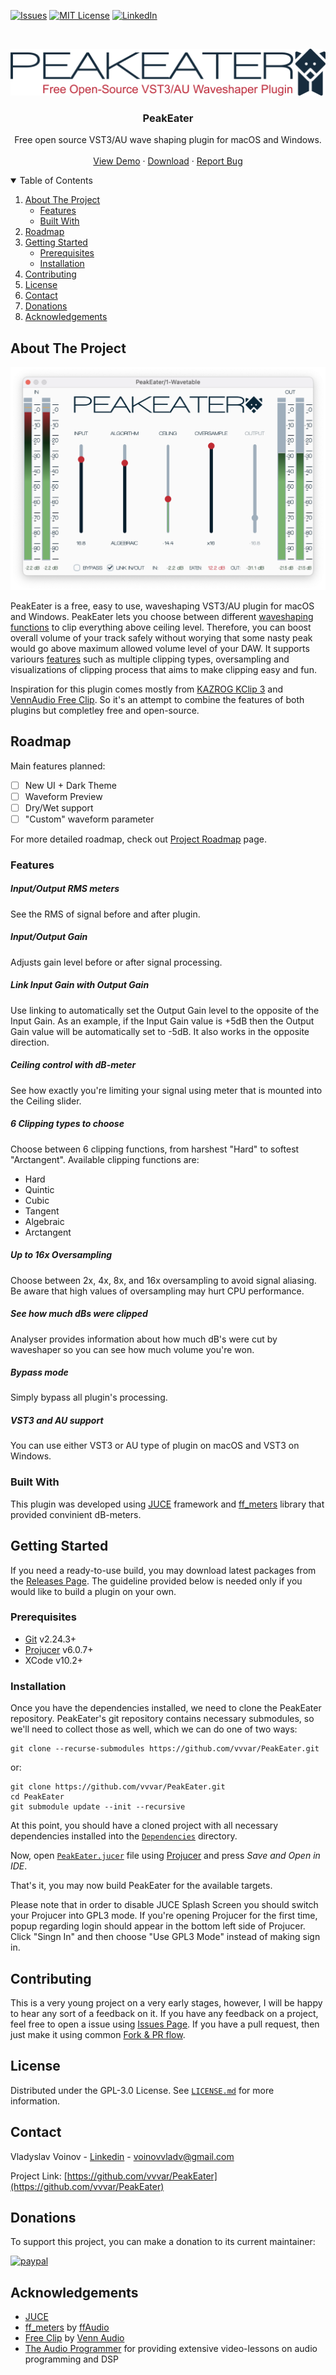 [![Issues][issues-shield]][issues-url]
[![MIT License][license-shield]][license-url]
[![LinkedIn][linkedin-shield]][linkedin-url]

<!-- PROJECT LOGO -->
<br />
<p align="center">
  <a href="https://github.com/vvvar/PeakEater">
    <img src="Resources/logo_full.png" alt="Logo">
  </a>

  <h3 align="center">PeakEater</h3>

  <p align="center">
    Free open source VST3/AU wave shaping plugin for macOS and Windows.
    <!-- <br />
    <a href=""><strong>Explore the docs »</strong></a> -->
    <br />
    <br />
    <a target="_blank" href="https://www.youtube.com/watch?v=vVZKNMDyudE">View Demo</a>
    ·
    <a target="_blank" href="https://github.com/vvvar/PeakEater/releases/latest">Download</a>
    ·
    <a target="_blank" href="https://github.com/vvvar/PeakEater/issues/new/choose">Report Bug</a>
  </p>
</p>



<!-- TABLE OF CONTENTS -->
<details open="open">
  <summary>Table of Contents</summary>
  <ol>
    <li>
      <a href="#about-the-project">About The Project</a>
      <ul>
        <li><a href="#features">Features</a></li>
        <li><a href="#built-with">Built With</a></li>
      </ul>
    </li>
    <li><a href="#roadmap">Roadmap</a></li>
    <li>
      <a href="#getting-started">Getting Started</a>
      <ul>
        <li><a href="#prerequisites">Prerequisites</a></li>
        <li><a href="#installation">Installation</a></li>
      </ul>
    </li>
    <li><a href="#contributing">Contributing</a></li>
    <li><a href="#license">License</a></li>
    <li><a href="#contact">Contact</a></li>
    <li><a href="#donations">Donations</a></li>
    <li><a href="#acknowledgements">Acknowledgements</a></li>
  </ol>
</details>



<!-- ABOUT THE PROJECT -->
## About The Project

[![PeakEater Screen Shot][product-screenshot]](https://github.com/vvvar/PeakEater)

PeakEater is a free, easy to use, waveshaping VST3/AU plugin for macOS and Windows. PeakEater lets you choose between different [waveshaping](https://en.wikipedia.org/wiki/Waveshaper) [functions](https://en.wikipedia.org/wiki/Sigmoid_function) to clip everything above ceiling level. Therefore, you can boost overall volume of your track safely without worying that some nasty peak would go above maximum allowed volume level of your DAW. It supports variours <a href="#features">features</a> such as multiple clipping types, oversampling and visualizations of clipping process that aims to make clipping easy and fun.

Inspiration for this plugin comes mostly from [KAZROG KClip 3](https://kazrog.com/products/kclip-3) and [VennAudio Free Clip](https://www.vennaudio.com/free-clip/). So it's an attempt to combine the features of both plugins but completley free and open-source.

<!-- ROADMAP -->
## Roadmap

Main features planned:
- [ ] New UI + Dark Theme
- [ ] Waveform Preview
- [ ] Dry/Wet support
- [ ] "Custom" waveform parameter

For more detailed roadmap, check out [Project Roadmap](https://github.com/vvvar/PeakEater/projects/1) page.

### Features

##### Input/Output RMS meters
See the RMS of signal before and after plugin.

##### Input/Output Gain
Adjusts gain level before or after signal processing.

##### Link Input Gain with Output Gain
Use linking to automatically set the Output Gain level to the opposite of the Input Gain. 
As an example, if the Input Gain value is +5dB then the Output Gain value will be automatically set to -5dB. It also works in the opposite direction.

##### Ceiling control with dB-meter
See how exactly you're limiting your signal using meter that is mounted into the Ceiling slider.

##### 6 Clipping types to choose
Choose between 6 clipping functions, from harshest "Hard" to softest "Arctangent".
Available clipping functions are:
- Hard
- Quintic
- Cubic
- Tangent
- Algebraic
- Arctangent

##### Up to 16x Oversampling
Choose between 2x, 4x, 8x, and 16x oversampling to avoid signal aliasing. Be aware that high values of oversampling may hurt CPU performance.

##### See how much dBs were clipped
Analyser provides information about how much dB's were cut by waveshaper so you can see how much volume you're won. 

##### Bypass mode
Simply bypass all plugin's processing.

##### VST3 and AU support
You can use either VST3 or AU type of plugin on macOS and VST3 on Windows.

### Built With

This plugin was developed using [JUCE](https://github.com/juce-framework/JUCE) framework and [ff_meters](https://github.com/ffAudio/ff_meters) library that provided convinient dB-meters.


<!-- GETTING STARTED -->
## Getting Started

If you need a ready-to-use build, you may download latest packages from the [Releases Page](https://github.com/vvvar/PeakEater/releases/latest). The guideline provided below is needed only if you would like to build a plugin on your own.

### Prerequisites

- [Git](https://git-scm.com) v2.24.3+
- [Projucer](https://juce.com/discover/projucer) v6.0.7+
- XCode v10.2+

### Installation

Once you have the dependencies installed, we need to clone the PeakEater repository. PeakEater's git repository contains necessary submodules, so we'll need to collect those as well, which we can do one of two ways:
```
git clone --recurse-submodules https://github.com/vvvar/PeakEater.git
```
or:
```
git clone https://github.com/vvvar/PeakEater.git
cd PeakEater
git submodule update --init --recursive
```

At this point, you should have a cloned project with all necessary dependencies installed into the [```Dependencies```](https://github.com/vvvar/PeakEater/tree/master/Dependencies) directory.

Now, open [```PeakEater.jucer```](https://github.com/vvvar/PeakEater/blob/master/PeakEater.jucer) file using <a href="#prerequisites">Projucer</a> and press *Save and Open in IDE*.

That's it, you may now build PeakEater for the available targets.

Please note that in order to disable JUCE Splash Screen you should switch your Projucer into GPL3 mode. If you're opening Projucer for the first time, popup regarding login should appear in the bottom left side of Projucer. Click "Singn In" and then choose "Use GPL3 Mode" instead of making sign in.

<!-- CONTRIBUTING -->
## Contributing

This is a very young project on a very early stages, however, I will be happy to hear any sort of a feedback on it.
If you have any feedback on a project, feel free to open a issue using [Issues Page](https://github.com/vvvar/PeakEater/issues).
If you have a pull request, then just make it using common [Fork & PR flow](https://docs.github.com/en/github/collaborating-with-issues-and-pull-requests/creating-a-pull-request-from-a-fork).

<!-- LICENSE -->
## License

Distributed under the GPL-3.0 License. See [`LICENSE.md`](https://github.com/vvvar/PeakEater/blob/master/LICENSE.md) for more information.


<!-- CONTACT -->
## Contact

Vladyslav Voinov - [Linkedin](https://www.linkedin.com/in/vladyslav-voinov-5126a793/) - voinovvladv@gmail.com

Project Link: [https://github.com/vvvar/PeakEater](https://github.com/vvvar/PeakEater)

<!-- DONATIONS -->
## Donations

To support this project, you can make a donation to its current maintainer:

[![paypal](https://www.paypalobjects.com/en_US/DK/i/btn/btn_donateCC_LG.gif)](https://www.paypal.com/donate/?hosted_button_id=FSY4DFNYXUYYN)

<!-- ACKNOWLEDGEMENTS -->
## Acknowledgements
* [JUCE](https://github.com/juce-framework/JUCE)
* [ff_meters](https://github.com/ffAudio/ff_meters) by [ffAudio](https://github.com/ffAudio)
* [Free Clip](https://gitlab.com/JHVenn/Free-Clip) by [Venn Audio](https://www.vennaudio.com)
* [The Audio Programmer](https://theaudioprogrammer.com) for providing extensive video-lessons on audio programming and DSP



<!-- MARKDOWN LINKS & IMAGES -->
<!-- https://www.markdownguide.org/basic-syntax/#reference-style-links -->
[issues-shield]: https://img.shields.io/github/issues/vvvar/PeakEater?style=for-the-badge
[issues-url]: https://github.com/vvvar/PeakEater/issues
[license-shield]: https://img.shields.io/github/license/vvvar/PeakEater?style=for-the-badge
[license-url]: https://github.com/vvvar/PeakEater/blob/master/LICENSE.md
[linkedin-shield]: https://img.shields.io/badge/-LinkedIn-black.svg?style=for-the-badge&logo=linkedin&colorB=555
[linkedin-url]: https://www.linkedin.com/in/vladyslav-voinov-5126a793/
[product-screenshot]: Resources/screenshots/main.png